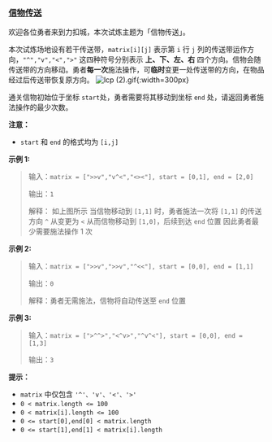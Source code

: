 ### [信物传送](https://leetcode-cn.com/problems/6UEx57)

欢迎各位勇者来到力扣城，本次试炼主题为「信物传送」。

本次试炼场地设有若干传送带，`matrix[i][j]` 表示第 `i` 行 `j` 列的传送带运作方向，`"^","v","<",">"` 这四种符号分别表示 **上、下、左、右** 四个方向。信物会随传送带的方向移动。勇者**每一次**施法操作，可**临时**变更一处传送带的方向，在物品经过后传送带恢复原方向。
![lcp (2).gif](https://pic.leetcode-cn.com/1649835246-vfupSL-lcp%20\(2\).gif){:width=300px}

通关信物初始位于坐标 `start`处，勇者需要将其移动到坐标 `end` 处，请返回勇者施法操作的最少次数。



**注意：**
- `start` 和 `end` 的格式均为 `[i,j]`

**示例 1:**
> 输入：`matrix = [">>v","v^<","<><"], start = [0,1], end = [2,0]`
>
> 输出：`1`
>
> 解释：
> 如上图所示
> 当信物移动到 `[1,1]` 时，勇者施法一次将 `[1,1]` 的传送方向 `^` 从变更为 `<`
> 从而信物移动到 `[1,0]`，后续到达 `end` 位置
> 因此勇者最少需要施法操作 1 次

**示例 2:**
> 输入：`matrix = [">>v",">>v","^<<"], start = [0,0], end = [1,1]`
>
> 输出：`0`
>
> 解释：勇者无需施法，信物将自动传送至 `end` 位置

**示例 3:**
> 输入：`matrix = [">^^>","<^v>","^v^<"], start = [0,0], end = [1,3]`
>
> 输出：`3`

**提示：**
- `matrix` 中仅包含 `'^'、'v'、'<'、'>'`
- `0 < matrix.length <= 100`
- `0 < matrix[i].length <= 100`
- `0 <= start[0],end[0] < matrix.length`
- `0 <= start[1],end[1] < matrix[i].length`

